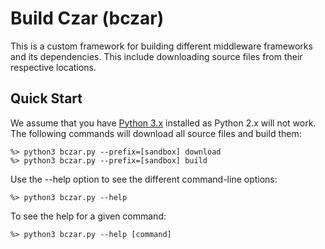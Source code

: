 Build Czar (bczar)
==================

This is a custom framework for building different middleware frameworks and
its dependencies. This include downloading source files from their respective
locations.

Quick Start
-----------

We assume that you have [Python 3.x](http://python.org/download/) installed
as Python 2.x will not work. The following commands will download all source files
and build them:

    %> python3 bczar.py --prefix=[sandbox] download
    %> python3 bczar.py --prefix=[sandbox] build

Use the --help option to see the different command-line options:

    %> python3 bczar.py --help

To see the help for a given command:

    %> python3 bczar.py --help [command]
